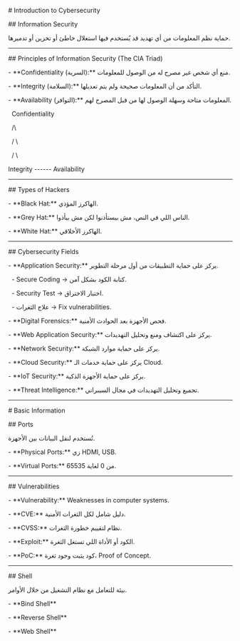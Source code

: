\# Introduction to Cybersecurity



\## Information Security

حماية نظم المعلومات من أي تهديد قد يُستخدم فيها استغلال خاطئ أو تخزين أو تدميرها.



---



\## Principles of Information Security (The CIA Triad)



\- \*\*Confidentiality (السرية):\*\* منع أي شخص غير مصرح له من الوصول للمعلومات.  

\- \*\*Integrity (السلامة):\*\* التأكد من أن المعلومات صحيحة ولم يتم تعديلها.  

\- \*\*Availability (التوافر):\*\* المعلومات متاحة وسهلة الوصول لها من قبل المصرح لهم.



&nbsp; Confidentiality

&nbsp;      /\\

&nbsp;     /  \\

&nbsp;    /    \\

Integrity ------ Availability







---



\## Types of Hackers

\- \*\*Black Hat:\*\* الهاكرز المؤذي.  

\- \*\*Grey Hat:\*\* الناس اللي في النص، مش بيستأذنوا لكن مش بيأذوا.  

\- \*\*White Hat:\*\* الهاكرز الأخلاقي.



---



\## Cybersecurity Fields

\- \*\*Application Security:\*\* يركز على حماية التطبيقات من أول مرحلة التطوير.

&nbsp; - Secure Coding → كتابة الكود بشكل آمن.  

&nbsp; - Security Test → اختبار الاختراق.  

&nbsp; - علاج الثغرات → Fix vulnerabilities.  

\- \*\*Digital Forensics:\*\* فحص الأجهزة بعد الحوادث الأمنية.  

\- \*\*Web Application Security:\*\* يركز على اكتشاف ومنع وتحليل التهديدات.  

\- \*\*Network Security:\*\* يركز على حماية موارد الشبكة.  

\- \*\*Cloud Security:\*\* يركز على حماية خدمات الـ Cloud.  

\- \*\*IoT Security:\*\* يركز على حماية الأجهزة الذكية.  

\- \*\*Threat Intelligence:\*\* تجميع وتحليل التهديدات في مجال السيبراني.



---



\# Basic Information



\## Ports

تُستخدم لنقل البيانات بين الأجهزة.



\- \*\*Physical Ports:\*\* زي HDMI, USB.  

\- \*\*Virtual Ports:\*\* من 0 لغاية 65535.  



---



\## Vulnerabilities

\- \*\*Vulnerability:\*\* Weaknesses in computer systems.  

\- \*\*CVE:\*\* دليل شامل لكل الثغرات الأمنية.  

\- \*\*CVSS:\*\* نظام لتقييم خطورة الثغرات.  

\- \*\*Exploit:\*\* الكود أو الأداة اللي تستغل الثغرة.  

\- \*\*PoC:\*\* كود يثبت وجود ثغرة، Proof of Concept.  



---



\## Shell

بيئة للتعامل مع نظام التشغيل من خلال الأوامر.



\- \*\*Bind Shell\*\*  

\- \*\*Reverse Shell\*\*  

\- \*\*Web Shell\*\*



